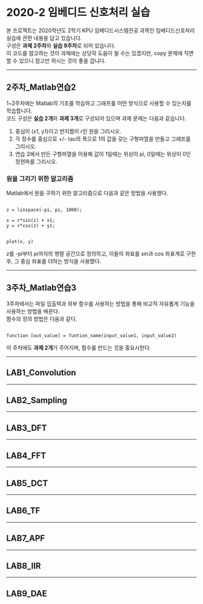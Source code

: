 <!--Heding -->
# 2020-2 임베디드 신호처리 실습

본 프로젝트는 2020학년도 2학기 KPU 임베디드시스템전공 과목인 임베디드신호처리실습에 관한 내용을 담고 있습니다.   
구성은 **과제 2주차**와 **실습 9주차**로 되어 있습니다.   
이 코드를 참고하는 것이 과제에는 상당히 도움이 될 수는 있겠지만, copy 문제에 직면할 수 있으니 참고만 하시는 것이 좋을 겁니다.
___
## 2주차_Matlab연습2
1~2주차에는 Matlab의 기초를 학습하고 그래프를 어떤 방식으로 사용할 수 있는지를 학습합니다.   
코드 구성은 **실습 2개**와 **과제 3개**로 구성되어 있으며 과제 문제는 다음과 같습니다.   
1. 중심이 (x1, y1)이고 반지름이 r인 원을 그리시오.
2. 각 정수를 중심으로 +/- tau의 폭으로 1의 값을 갖는 구형파열을 만들고 그래프를 그리시오.
3. 연습 2에서 만든 구형파열을 이용해 값이 1일때는 위상이 pi, 0일때는 위상이 0인 정현파를 그리시오.

### 원을 그리기 위한 알고리즘
Matlab에서 원을 구하기 위한 알고리즘으로 다음과 같은 방법을 사용했다.
<pre><code>
z = linspace(-pi, pi, 1000);

x = r*sin(z) + x1;
y = r*cos(z) + y1;


plot(x, y)
</code></pre>
z를 -pi부터 pi까지의 행렬 공간으로 정의하고, 이들의 좌표를 sin과 cos 좌표계로 구한 후, 그 중심 좌표를 더하는 방식을 사용했다.
___
## 3주차_Matlab연습3
3주차에서는 파일 입출력과 외부 함수를 사용하는 방법을 통해 비교적 자유롭게 기능을 사용하는 방법을 배운다.   
함수의 정의 방법은 다음과 같다.
<pre><code>
function [out_value] = funtion_name(input_value1, input_value2)
</code></pre>
이 주차에도 **과제 2개**가 주어지며, 함수를 만드는 것을 중요시한다.
___
## LAB1_Convolution

___
## LAB2_Sampling

___
## LAB3_DFT

___
## LAB4_FFT

___
## LAB5_DCT

___
## LAB6_TF

___
## LAB7_APF

___
## LAB8_IIR

___
## LAB9_DAE
